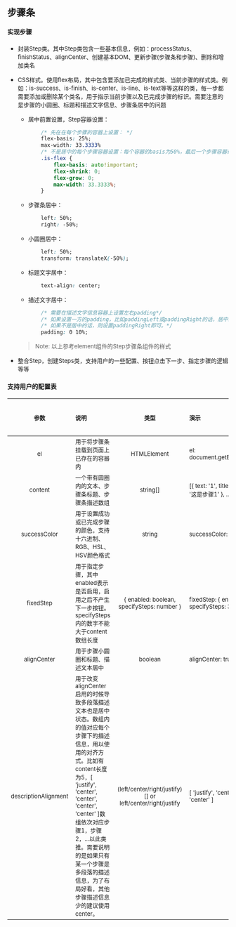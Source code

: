 ## 步骤条

#### 实现步骤

* <font size="2">封装Step类。其中Step类包含一些基本信息，例如：processStatus、finishStatus、alignCenter、创建基本DOM、更新步骤(步骤条和步骤)、删除和增加类名</font>

* <font size="2">CSS样式。使用flex布局，其中包含要添加已完成的样式类、当前步骤的样式类。例如：is-success、is-finish、is-center、is-line、is-text等等这样的类，每一步都需要添加或删除某个类名，用于指示当前步骤以及已完成步骤的标识。需要注意的是步骤的小圆圈、标题和描述文字信息、步骤条居中的问题</font>

    * <font size="2">居中前置设置，Step容器设置：</font>

        ```css
            /* 先在在每个步骤的容器上设置： */
            flex-basis: 25%;
            max-width: 33.3333%
            /* 不是居中的每个步骤容器设置：每个容器的basis为50%，最后一个步骤容器设置见下方.is-flex类 */
            .is-flex {
                flex-basis: auto!important;
                flex-shrink: 0;
                flex-grow: 0;
                max-width: 33.3333%;
            }
        ```
  
    * <font size="2">步骤条居中：</font>

        ```css
            left: 50%;
            right: -50%;
        ```

    * <font size="2">小圆圈居中：</font>

        ```css
            left: 50%;
            transform: translateX(-50%);
        ```

    * <font size="2">标题文字居中：</font>

        ```css
            text-align: center;
        ```

    * <font size="2">描述文字居中：</font>

        ```css
            /* 需要在描述文字信息容器上设置左右padding*/
            /* 如果设置一方的padding，比如paddingLeft或paddingRight的话，居中就会偏坠。*/
            /* 如果不是居中的话，则设置paddingRight即可。*/
            padding: 0 10%;
        ```

    > <font size="2">Note: 以上参考element组件的Step步骤条组件的样式</font>

* <font size="2">整合Step，创建Steps类，支持用户的一些配置、按钮点击下一步、指定步骤的逻辑等等</font>

#### 支持用户的配置表

| <font size="2">参数</font> | <font size="2">说明</font> | <font size="2">类型</font> | <font size="2">演示</font> | <font size="2">是否必选</font> | <font size="2">默认值</font> |
| :----: | :---- | :----: | :---- | :-----: | :----: |
| <font size="2">el</font> | <font size="2">用于将步骤条挂载到页面上已存在的容器内</font> | <font size="2">HTMLElement</font> | <font size="2">el: document.getElementById(container)</font> | <font size="2">Yes</font> | <font size="2">无</font>
| <font size="2">content</font> | <font size="2">一个带有圆圈内的文本、步骤条标题、步骤条描述数组</font> | <font size="2">string[]</font> | <font size="2">[{ text: '1', title: '步骤1', description: '这是步骤1' }, ...]</font> | <font size="2">Yes</font> | <font size="2">无</font>
| <font size="2">successColor</font> | <font size="2">用于设置成功或已完成步骤的颜色，支持十六进制、RGB、HSL、HSV颜色格式</font> | <font size="2">string</font> | <font size="2">successColor: blue</font> | <font size="2">No</font> | <font size="2">#67c23a</font> |
| <font size="2">fixedStep</font> | <font size="2">用于指定步骤，其中enabled表示是否启用，启用之后不产生下一步按钮。specifySteps内的数字不能大于content数组长度</font> | <font size="2">{ enabled: boolean, specifySteps: number }</font> | <font size="2">fixedStep: { enabled: true, specifySteps: 3 }</font> | <font size="2">No</font> | <font size="2">null</font>
| <font size="2">alignCenter</font> | <font size="2">用于步骤小圆圈和标题、描述文本居中</font> | <font size="2">boolean</font> | <font size="2">alignCenter: true</font> | <font size="2">No</font> | <font size="2">false</font>
| <font size="2">descriptionAlignment</font> | <font size="2">用于改变alignCenter启用的时候导致多段落描述文本也是居中状态。数组内的值对应每个步骤下的描述信息，用以使用的对齐方式。比如有content长度为5，[ 'justify', 'center', 'center', 'center', 'center' ]数组依次对应步骤1，步骤2，...以此类推。需要说明的是如果只有某一个步骤是多段落的描述信息，为了布局好看，其他步骤描述信息少的建议使用center。</font> | <font size="2">(left/center/right/justify)[] or left/center/right/justify</font> | <font size="2">[ 'justify', 'center', 'center', 'center', 'center' ]</font> | <font size="2">No</font> | <font size="2">center</font>
